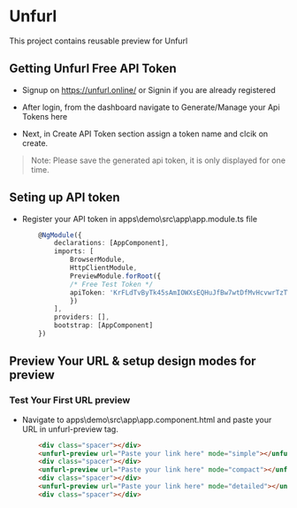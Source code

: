 # Unfurl

This project contains reusable preview  for Unfurl

## Getting Unfurl Free API Token

* Signup on <https://unfurl.online/> or Signin if you are already registered

* After login, from the dashboard navigate to Generate/Manage your Api Tokens here

* Next, in Create API Token section assign a token name and clcik on create.

> Note: Please save the generated api token, it is only displayed for one time.  

## Seting up API token

* Register your API token in apps\demo\src\app\app.module.ts file

    ```typescript
        @NgModule({
            declarations: [AppComponent],
            imports: [
                BrowserModule,
                HttpClientModule,
                PreviewModule.forRoot({
                /* Free Test Token */
                apiToken: 'KrFLdTvByTk45sAmIOWXsEQHuJfBw7wtDfMvHcvwrTzTWEHbsDdg7XiKub6y'
                })
            ],
            providers: [],
            bootstrap: [AppComponent]
        })
    ```

## Preview Your URL & setup design modes for preview

### Test Your First URL preview

* Navigate to apps\demo\src\app\app.component.html and paste your URL in unfurl-preview tag.

    ```html
        <div class="spacer"></div>
        <unfurl-preview url="Paste your link here" mode="simple"></unfurl-preview>
        <div class="spacer"></div>
        <unfurl-preview url="Paste your link here" mode="compact"></unfurl-preview>
        <div class="spacer"></div>
        <unfurl-preview url="Paste your link here" mode="detailed"></unfurl-preview>
        <div class="spacer"></div>
    ```
